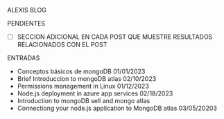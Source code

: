 ALEXIS BLOG

PENDIENTES
- [ ] SECCION ADICIONAL EN CADA POST QUE MUESTRE RESULTADOS RELACIONADOS CON EL POST 

ENTRADAS

- Conceptos básicos de mongoDB 01/01/2023
- Brief Introduccion to mongoDB atlas 02/10/2023
- Permissions management in Linux 01/12/2023
- Node.js deployment in azure app services 02/18/2023
- Introduction to mongoDB sell and mongo atlas
- Connectiong your node.js application to MongoDB atlas 03/05/20203
